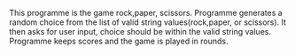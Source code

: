 This programme is the game rock,paper, scissors. 
Programme generates a random choice from the list of valid string values(rock,paper, or scissors).
It then asks for user input, choice should be within the valid string values.
Programme keeps scores and the game is played in rounds.
